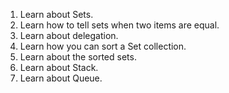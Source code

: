 1. Learn about Sets.
2. Learn how to tell sets when two items are equal.
3. Learn about delegation.
4. Learn how you can sort a Set collection.
5. Learn about the sorted sets.
6. Learn about Stack.
7. Learn about Queue.

